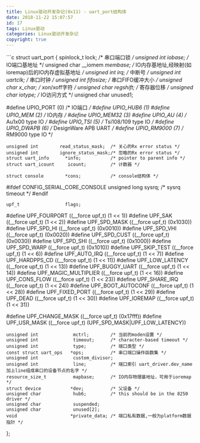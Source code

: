 ```yaml
---
title: Linux驱动开发杂记(0x11) - uart_port结构体
date: 2018-11-22 15:07:57
id: 17
tags: Linux驱动
categories: Linux驱动开发杂记
copyright: true
---
```


﻿```c
struct uart_port {
    spinlock_t             lock;           /* 串口端口锁 */
    unsigned int           iobase;         /* IO端口基地址 */
    unsigned char __iomem *membase;        /* IO内存基地址,经映射(如ioremap)后的IO内存虚拟基地址 */
    unsigned int           irq;            /* 中断号 */
    unsigned int           uartclk;        /* 串口时钟 */
    unsigned int           fifosize;       /* 串口FIFO缓冲大小 */
    unsigned char          x_char;         /* xon/xoff字符 */
    unsigned char          regshift;       /* 寄存器位移 */
    unsigned char          iotype;         /* IO访问方式 */
    unsigned char          unused1;

#define UPIO_PORT        (0)               /* IO端口 */
#define UPIO_HUB6        (1)
#define UPIO_MEM         (2)               /* IO内存 */
#define UPIO_MEM32       (3)
#define UPIO_AU          (4)               /* Au1x00 type IO */
#define UPIO_TSI         (5)               /* Tsi108/109 type IO */
#define UPIO_DWAPB       (6)               /* DesignWare APB UART */
#define UPIO_RM9000      (7)               /* RM9000 type IO */

    unsigned int        read_status_mask;  /* 关心的Rx error status */
    unsigned int        ignore_status_mask;/* 忽略的Rx error status */
    struct uart_info      *info;           /* pointer to parent info */
    struct uart_icount     icount;         /* 计数器 */
    
    struct console        *cons;           /* console结构体 */
#ifdef CONFIG_SERIAL_CORE_CONSOLE
    unsigned long         sysrq;           /* sysrq timeout */
#endif

    upf_t                 flags;

#define UPF_FOURPORT         ((__force upf_t) (1 << 1))
#define UPF_SAK              ((__force upf_t) (1 << 2))
#define UPF_SPD_MASK         ((__force upf_t) (0x1030))
#define UPF_SPD_HI           ((__force upf_t) (0x0010))
#define UPF_SPD_VHI          ((__force upf_t) (0x0020))
#define UPF_SPD_CUST         ((__force upf_t) (0x0030))
#define UPF_SPD_SHI          ((__force upf_t) (0x1000))
#define UPF_SPD_WARP         ((__force upf_t) (0x1010))
#define UPF_SKIP_TEST        ((__force upf_t) (1 << 6))
#define UPF_AUTO_IRQ         ((__force upf_t) (1 << 7))
#define UPF_HARDPPS_CD       ((__force upf_t) (1 << 11))
#define UPF_LOW_LATENCY      ((__force upf_t) (1 << 13))
#define UPF_BUGGY_UART       ((__force upf_t) (1 << 14))
#define UPF_MAGIC_MULTIPLIER ((__force upf_t) (1 << 16))
#define UPF_CONS_FLOW        ((__force upf_t) (1 << 23))
#define UPF_SHARE_IRQ        ((__force upf_t) (1 << 24))
#define UPF_BOOT_AUTOCONF    ((__force upf_t) (1 << 28))
#define UPF_FIXED_PORT       ((__force upf_t) (1 << 29))
#define UPF_DEAD             ((__force upf_t) (1 << 30))
#define UPF_IOREMAP          ((__force upf_t) (1 << 31))

#define UPF_CHANGE_MASK      ((__force upf_t) (0x17fff))
#define UPF_USR_MASK         ((__force upf_t) (UPF_SPD_MASK|UPF_LOW_LATENCY))

    unsigned int             mctrl;        /* 当前的moden设置 */
    unsigned int             timeout;      /* character-based timeout */        
    unsigned int             type;         /* 端口类型 */
    const struct uart_ops   *ops;          /* 串口端口操作函数集 */
    unsigned int             custom_divisor;
    unsigned int             line;         /* 端口索引 uart_driver.dev_name加上line组成串口的设备节点的名字 */
    resource_size_t          mapbase;      /* IO内存物理基地址，可用于ioremap */
    struct device           *dev;          /* 父设备 */
    unsigned char            hub6;         /* this should be in the 8250 driver */
    unsigned char            suspended;
    unsigned char            unused[2];
    void                    *private_data; /* 端口私有数据,一般为platform数据指针 */
};
```
